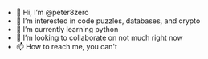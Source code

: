- 👋 Hi, I’m @peter8zero
- 👀 I’m interested in code puzzles, databases, and crypto
- 🌱 I’m currently learning python
- 💞️ I’m looking to collaborate on not much right now
- 📫 How to reach me, you can't

<!---
peter8zero/peter8zero is a ✨ special ✨ repository because its `README.md` (this file) appears on your GitHub profile.
You can click the Preview link to take a look at your changes.
--->
